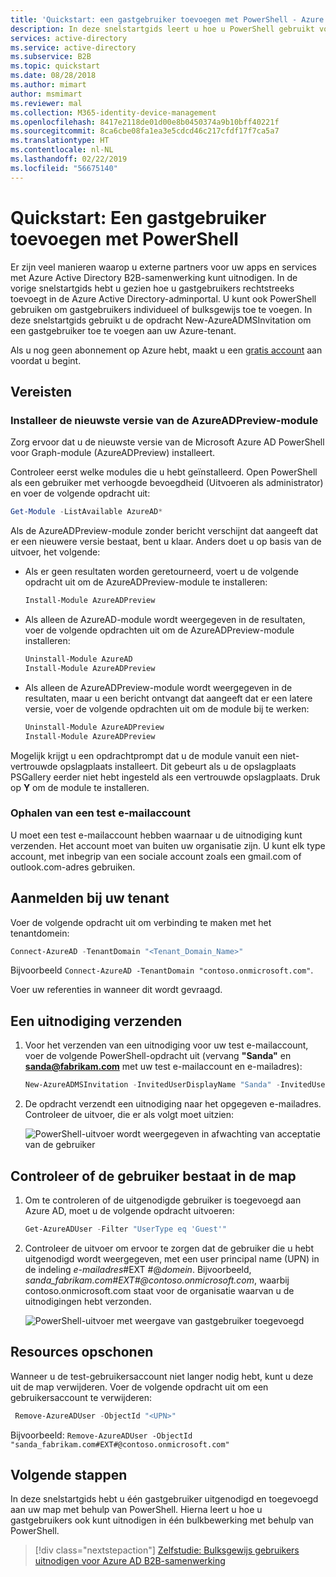 ```yaml
---
title: 'Quickstart: een gastgebruiker toevoegen met PowerShell - Azure Active Directory | Microsoft Docs'
description: In deze snelstartgids leert u hoe u PowerShell gebruikt voor het verzenden van een uitnodiging naar een externe gebruiker van de Azure AD B2B-samenwerking.
services: active-directory
ms.service: active-directory
ms.subservice: B2B
ms.topic: quickstart
ms.date: 08/28/2018
ms.author: mimart
author: msmimart
ms.reviewer: mal
ms.collection: M365-identity-device-management
ms.openlocfilehash: 8417e2118de01d00e8b0450374a9b10bff40221f
ms.sourcegitcommit: 8ca6cbe08fa1ea3e5cdcd46c217cfdf17f7ca5a7
ms.translationtype: HT
ms.contentlocale: nl-NL
ms.lasthandoff: 02/22/2019
ms.locfileid: "56675140"
---
```

# <a name="quickstart-add-a-guest-user-with-powershell"></a>Quickstart: Een gastgebruiker toevoegen met PowerShell

Er zijn veel manieren waarop u externe partners voor uw apps en services met Azure Active Directory B2B-samenwerking kunt uitnodigen. In de vorige snelstartgids hebt u gezien hoe u gastgebruikers rechtstreeks toevoegt in de Azure Active Directory-adminportal. U kunt ook PowerShell gebruiken om gastgebruikers individueel of bulksgewijs toe te voegen. In deze snelstartgids gebruikt u de opdracht New-AzureADMSInvitation om een gastgebruiker toe te voegen aan uw Azure-tenant.

Als u nog geen abonnement op Azure hebt, maakt u een [gratis account](https://azure.microsoft.com/free/?WT.mc_id=A261C142F) aan voordat u begint. 

## <a name="prerequisites"></a>Vereisten

### <a name="install-the-latest-azureadpreview-module"></a>Installeer de nieuwste versie van de AzureADPreview-module
Zorg ervoor dat u de nieuwste versie van de Microsoft Azure AD PowerShell voor Graph-module (AzureADPreview) installeert. 

Controleer eerst welke modules die u hebt geïnstalleerd. Open PowerShell als een gebruiker met verhoogde bevoegdheid (Uitvoeren als administrator) en voer de volgende opdracht uit:
 
```powershell  
Get-Module -ListAvailable AzureAD*
```

Als de AzureADPreview-module zonder bericht verschijnt dat aangeeft dat er een nieuwere versie bestaat, bent u klaar. Anders doet u op basis van de uitvoer, het volgende:

- Als er geen resultaten worden geretourneerd, voert u de volgende opdracht uit om de AzureADPreview-module te installeren:
  
   ```powershell  
   Install-Module AzureADPreview
   ```
- Als alleen de AzureAD-module wordt weergegeven in de resultaten, voer de volgende opdrachten uit om de AzureADPreview-module installeren: 

   ```powershell 
   Uninstall-Module AzureAD 
   Install-Module AzureADPreview 
   ```
- Als alleen de AzureADPreview-module wordt weergegeven in de resultaten, maar u een bericht ontvangt dat aangeeft dat er een latere versie, voer de volgende opdrachten uit om de module bij te werken: 

   ```powershell 
   Uninstall-Module AzureADPreview 
   Install-Module AzureADPreview 
  ```

Mogelijk krijgt u een opdrachtprompt dat u de module vanuit een niet-vertrouwde opslagplaats installeert. Dit gebeurt als u de opslagplaats PSGallery eerder niet hebt ingesteld als een vertrouwde opslagplaats. Druk op **Y** om de module te installeren.

### <a name="get-a-test-email-account"></a>Ophalen van een test e-mailaccount

U moet een test e-mailaccount hebben waarnaar u de uitnodiging kunt verzenden. Het account moet van buiten uw organisatie zijn. U kunt elk type account, met inbegrip van een sociale account zoals een gmail.com of outlook.com-adres gebruiken.

## <a name="sign-in-to-your-tenant"></a>Aanmelden bij uw tenant

Voer de volgende opdracht uit om verbinding te maken met het tenantdomein:

```powershell
Connect-AzureAD -TenantDomain "<Tenant_Domain_Name>"
```
Bijvoorbeeld `Connect-AzureAD -TenantDomain "contoso.onmicrosoft.com"`.

Voer uw referenties in wanneer dit wordt gevraagd.

## <a name="send-an-invitation"></a>Een uitnodiging verzenden

1. Voor het verzenden van een uitnodiging voor uw test e-mailaccount, voer de volgende PowerShell-opdracht uit (vervang **"Sanda"** en **sanda@fabrikam.com** met uw test e-mailaccount en e-mailadres): 

   ```powershell
   New-AzureADMSInvitation -InvitedUserDisplayName "Sanda" -InvitedUserEmailAddress sanda@fabrikam.com -InviteRedirectURL https://myapps.azure.com -SendInvitationMessage $true
   ```
2. De opdracht verzendt een uitnodiging naar het opgegeven e-mailadres. Controleer de uitvoer, die er als volgt moet uitzien:

   ![PowerShell-uitvoer wordt weergegeven in afwachting van acceptatie van de gebruiker](media/quickstart-invite-powershell/powershell-azureadmsinvitation-result.png)

## <a name="verify-the-user-exists-in-the-directory"></a>Controleer of de gebruiker bestaat in de map

1. Om te controleren of de uitgenodigde gebruiker is toegevoegd aan Azure AD, moet u de volgende opdracht uitvoeren:
 
   ```powershell
   Get-AzureADUser -Filter "UserType eq 'Guest'"
   ```
3. Controleer de uitvoer om ervoor te zorgen dat de gebruiker die u hebt uitgenodigd wordt weergegeven, met een user principal name (UPN) in de indeling *e-mailadres*#EXT #@*domein*. Bijvoorbeeld, *sanda_fabrikam.com#EXT#@contoso.onmicrosoft.com*, waarbij contoso.onmicrosoft.com staat voor de organisatie waarvan u de uitnodigingen hebt verzonden.

   ![PowerShell-uitvoer met weergave van gastgebruiker toegevoegd](media/quickstart-invite-powershell/powershell-guest-user-added.png)

## <a name="clean-up-resources"></a>Resources opschonen

Wanneer u de test-gebruikersaccount niet langer nodig hebt, kunt u deze uit de map verwijderen. Voer de volgende opdracht uit om een gebruikersaccount te verwijderen:

```powershell
 Remove-AzureADUser -ObjectId "<UPN>"
```
Bijvoorbeeld: `Remove-AzureADUser -ObjectId "sanda_fabrikam.com#EXT#@contoso.onmicrosoft.com"`


## <a name="next-steps"></a>Volgende stappen
In deze snelstartgids hebt u één gastgebruiker uitgenodigd en toegevoegd aan uw map met behulp van PowerShell. Hierna leert u hoe u gastgebruikers ook kunt uitnodigen in één bulkbewerking met behulp van PowerShell.

> [!div class="nextstepaction"]
> [Zelfstudie: Bulksgewijs gebruikers uitnodigen voor Azure AD B2B-samenwerking](tutorial-bulk-invite.md)
